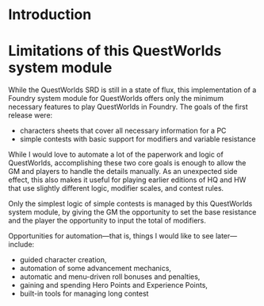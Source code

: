 # Introduction



# Limitations of this QuestWorlds system module

While the QuestWorlds SRD is still in a state of flux, this implementation of a Foundry system module for QuestWorlds offers only the minimum necessary features to play QuestWorlds in Foundry. The goals of the first release were:

- characters sheets that cover all necessary information for a PC
- simple contests with basic support for modifiers and variable resistance

While I would love to automate a lot of the paperwork and logic of QuestWorlds, accomplishing these two core goals is enough to allow the GM and players to handle the details manually. As an unexpected side effect, this also makes it useful for playing earlier editions of HQ and HW that use slightly different logic, modifier scales, and contest rules.

Only the simplest logic of simple contests is managed by this QuestWorlds system module, by giving the GM the opportunity to set the base resistance and the player the opportunity to input the total of modifiers.

Opportunities for automation—that is, things I would like to see later—include:

- guided character creation, 
- automation of some advancement mechanics, 
- automatic and menu-driven roll bonuses and penalties, 
- gaining and spending Hero Points and Experience Points, 
- built-in tools for managing long contest

